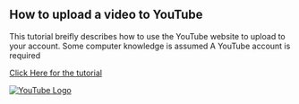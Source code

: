 ## How to upload a video to YouTube 

This tutorial breifly describes how to use the YouTube website to upload to your account. 
Some computer knowledge is assumed
A YouTube account is required

[Click Here for the tutorial](https://github.com/bhowser3/infotc1600/blob/main/tutorial.md "Click Here for the tutorial")

[![YouTube Logo](https://cdn.mos.cms.futurecdn.net/8gzcr6RpGStvZFA2qRt4v6-320-80.jpg "YouTube Logo")](http:/https://cdn.mos.cms.futurecdn.net/8gzcr6RpGStvZFA2qRt4v6-320-80.jpg/ "YouTube Logo")


